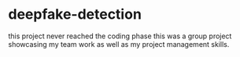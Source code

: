 # deepfake-detection
 this project never reached the coding phase 
this was a group project showcasing my team work as well as my project management skills.



